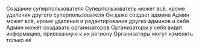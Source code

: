 Создание суперпользователя
Суперпользователь может всё, кроме удаления другого суперпользователя
Он даже создает админа
Админ может всё, кроме удаления и редактирования других админов и себя
Админ может создавать организаторов
Организаторы у себя видят информацию, привязанную к их региону
Организаторы могут изменять только её
